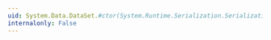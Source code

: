 ```yaml
---
uid: System.Data.DataSet.#ctor(System.Runtime.Serialization.SerializationInfo,System.Runtime.Serialization.StreamingContext,System.Boolean)
internalonly: False
---
```

